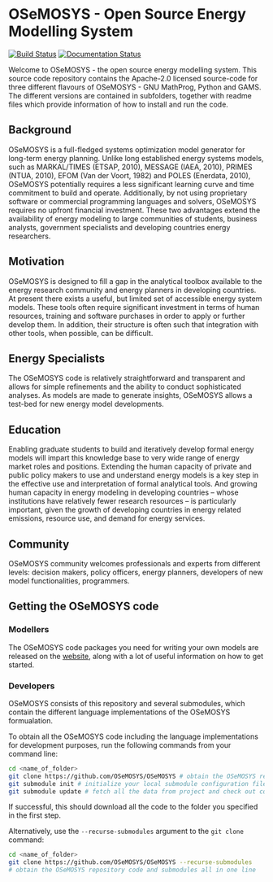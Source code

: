 # OSeMOSYS - Open Source Energy Modelling System

[![Build Status](https://travis-ci.com/OSeMOSYS/OSeMOSYS.svg?branch=master)](https://travis-ci.com/OSeMOSYS/OSeMOSYS)
[![Documentation Status](https://readthedocs.org/projects/osemosys/badge/?version=latest)](https://osemosys.readthedocs.io/en/latest/?badge=latest)

Welcome to OSeMOSYS - the open source energy modelling system. This source code
repository contains the Apache-2.0 licensed source-code for three different
flavours of OSeMOSYS - GNU MathProg, Python and GAMS.
The different versions are contained in subfolders, together with readme files
which provide information of how to install and run the code.

## Background

OSeMOSYS is a full-fledged systems optimization model generator for long-term
energy planning.
Unlike long established energy systems models,
such as MARKAL/TIMES (ETSAP, 2010), MESSAGE (IAEA, 2010), PRIMES (NTUA, 2010),
EFOM (Van der Voort, 1982) and POLES (Enerdata, 2010),
OSeMOSYS potentially requires a less significant learning curve and time
commitment to build and operate. 
Additionally, by not using proprietary software or commercial programming
languages and solvers, OSeMOSYS requires no upfront financial investment.
These two advantages extend the availability of energy modeling 
to large communities of students, business analysts, government specialists
and developing countries energy researchers.

## Motivation

OSeMOSYS is designed to fill a gap in the analytical toolbox available to the energy research community and energy planners in developing countries. At present there exists a useful, but limited set of accessible energy system models. These tools often require significant investment in terms of human resources, training and software purchases in order to apply or further develop them. In addition, their structure is often such that integration with other tools, when possible, can be difficult.

## Energy Specialists

The OSeMOSYS code is relatively straightforward and transparent and allows for simple refinements and the ability to conduct sophisticated analyses. As models are made to generate insights, OSeMOSYS allows a test-bed for new energy model developments.

## Education

Enabling graduate students to build and iteratively develop formal energy models will impart this knowledge base to very wide range of energy market roles and positions. Extending the human capacity of private and public policy makers to use and understand energy models is a key step in the effective use and interpretation of formal analytical tools. And growing human capacity in energy modeling in developing countries – whose institutions have relatively fewer research resources – is particularly important, given the growth of developing countries in energy related emissions, resource use, and demand for energy services. 

## Community

OSeMOSYS community welcomes professionals and experts from different levels: decision makers, policy officers, energy planners, developers of new model functionalities, programmers.

## Getting the OSeMOSYS code

### Modellers

The OSeMOSYS code packages you need for writing your own models are released on the
[website](http://www.osemosys.org/get-started.html), along with a lot of useful
information on how to get started.

### Developers

OSeMOSYS consists of this repository and several submodules, which contain the different language implementations of
the OSeMOSYS formualation.

To obtain all the OSeMOSYS code including the language implementations 
for development purposes, run the following commands from your command line:

```bash
cd <name_of_folder>
git clone https://github.com/OSeMOSYS/OSeMOSYS # obtain the OSeMOSYS repository code
git submodule init # initialize your local submodule configuration file
git submodule update # fetch all the data from project and check out correct commit
```

If successful, this should download all the code to the folder you specified in
the first step.

Alternatively, use the `--recurse-submodules` argument to the `git clone` command:

```bash
cd <name_of_folder>
git clone https://github.com/OSeMOSYS/OSeMOSYS --recurse-submodules
# obtain the OSeMOSYS repository code and submodules all in one line
```
